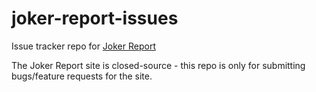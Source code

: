 # joker-report-issues

Issue tracker repo for [Joker Report](https://joker.report)

The Joker Report site is closed-source - this repo is only for submitting bugs/feature requests for the site.
